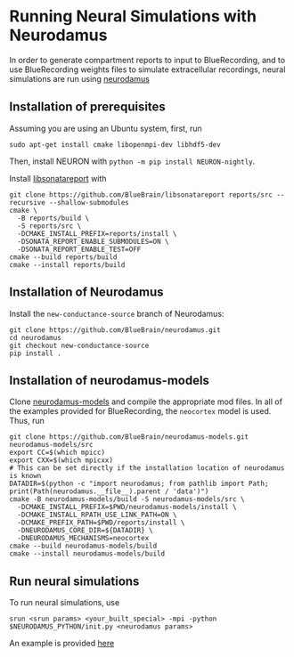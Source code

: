 # Running Neural Simulations with Neurodamus

In order to generate compartment reports to input to BlueRecording, and to use BlueRecording weights files to simulate extracellular recordings, neural simulations are run using  [neurodamus](https://github.com/BlueBrain/neurodamus)

## Installation of prerequisites

Assuming you are using an Ubuntu system, first, run

```
sudo apt-get install cmake libopenmpi-dev libhdf5-dev
```
Then, install NEURON with `python -m pip install NEURON-nightly`.

Install [libsonatareport](https://github.com/BlueBrain/libsonatareport) with

```
git clone https://github.com/BlueBrain/libsonatareport reports/src --recursive --shallow-submodules
cmake \
  -B reports/build \
  -S reports/src \
  -DCMAKE_INSTALL_PREFIX=reports/install \
  -DSONATA_REPORT_ENABLE_SUBMODULES=ON \
  -DSONATA_REPORT_ENABLE_TEST=OFF
cmake --build reports/build
cmake --install reports/build
```

## Installation of Neurodamus

Install the `new-conductance-source` branch of Neurodamus:
```
git clone https://github.com/BlueBrain/neurodamus.git
cd neurodamus
git checkout new-conductance-source
pip install .
```

## Installation of neurodamus-models

Clone [neurodamus-models](https://github.com/BlueBrain/neurodamus-models) and compile the appropriate mod files. In all of the examples provided for BlueRecording, the `neocortex` model is used. Thus, run 
```
git clone https://github.com/BlueBrain/neurodamus-models.git neurodamus-models/src
export CC=$(which mpicc)
export CXX=$(which mpicxx)
# This can be set directly if the installation location of neurodamus is known
DATADIR=$(python -c "import neurodamus; from pathlib import Path; print(Path(neurodamus.__file__).parent / 'data')")
cmake -B neurodamus-models/build -S neurodamus-models/src \
  -DCMAKE_INSTALL_PREFIX=$PWD/neurodamus-models/install \
  -DCMAKE_INSTALL_RPATH_USE_LINK_PATH=ON \
  -DCMAKE_PREFIX_PATH=$PWD/reports/install \
  -DNEURODAMUS_CORE_DIR=${DATADIR} \
  -DNEURODAMUS_MECHANISMS=neocortex
cmake --build neurodamus-models/build
cmake --install neurodamus-models/build
```

## Run neural simulations

To run neural simulations, use 
```
srun <srun params> <your_built_special> -mpi -python $NEURODAMUS_PYTHON/init.py <neurodamus params>
```
An example is provided [here](https://github.com/BlueBrain/BlueRecording/blob/main/examples/compare-to-reference-solutions/data/simulation/launch.sh)
